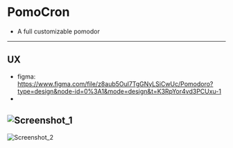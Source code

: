 # PomoCron
  - A full customizable pomodor

    
---



## UX
  - figma: https://www.figma.com/file/z8aub5Oul7TgGNyLSiCwUc/Pomodoro?type=design&node-id=0%3A1&mode=design&t=K3RpYor4vd3PCUxu-1
  - 
  ![Screenshot_1](https://github.com/Bonekazz/PomoCron/assets/103968474/06f8ab99-d42e-4267-bdae-2e2a56371e7f)
---
  ![Screenshot_2](https://github.com/Bonekazz/PomoCron/assets/103968474/7673fafc-5cc5-4213-8917-0884caf401b7)
